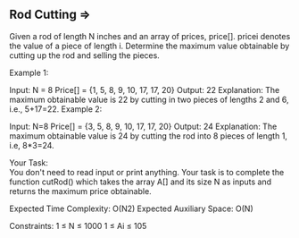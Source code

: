 Rod Cutting  =>
------------



Given a rod of length N inches and an array of prices, price[]. pricei denotes the value of a piece of length i. Determine the maximum value obtainable by cutting up the rod and selling the pieces.

 

Example 1:

Input:
N = 8
Price[] = {1, 5, 8, 9, 10, 17, 17, 20}
Output:
22
Explanation:
The maximum obtainable value is 22 by
cutting in two pieces of lengths 2 and 
6, i.e., 5+17=22.
Example 2:

Input:
N=8
Price[] = {3, 5, 8, 9, 10, 17, 17, 20}
Output: 24
Explanation: 
The maximum obtainable value is 
24 by cutting the rod into 8 pieces 
of length 1, i.e, 8*3=24. 

Your Task:  
You don't need to read input or print anything. Your task is to complete the function cutRod() which takes the array A[] and its size N as inputs and returns the maximum price obtainable.


Expected Time Complexity: O(N2)
Expected Auxiliary Space: O(N)


Constraints:
1 ≤ N ≤ 1000
1 ≤ Ai ≤ 105
